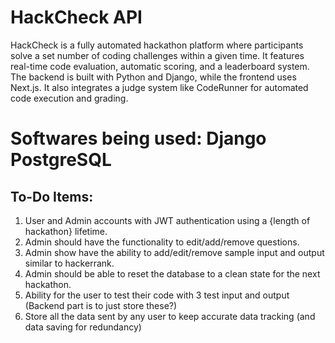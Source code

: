 # HackCheck API
 HackCheck is a fully automated hackathon platform where participants solve a set number of coding challenges within a given time. It features real-time code evaluation, automatic scoring, and a leaderboard system. The backend is built with Python and Django, while the frontend uses Next.js. It also integrates a judge system like CodeRunner for automated code execution and grading.

# Softwares being used: Django PostgreSQL

## To-Do Items:
1. User and Admin accounts with JWT authentication using a {length of hackathon} lifetime.
2. Admin should have the functionality to edit/add/remove questions.
3. Admin show have the ability to add/edit/remove sample input and output similar to hackerrank.
4. Admin should be able to reset the database to a clean state for the next hackathon.
5. Ability for the user to test their code with 3 test input and output (Backend part is to just store these?)
6. Store all the data sent by any user to keep accurate data tracking (and data saving for redundancy)
